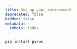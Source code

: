 ```yaml
---
title: Set up your environment
deprecated: false
hidden: false
metadata:
  robots: index
---
```

```python
pip install pykos
```